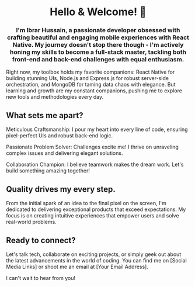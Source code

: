 <h1 align="center">Hello & Welcome! 👋 </h1>
<h3 align="center">
I'm Ibrar Hussain, a passionate developer obsessed with crafting beautiful and engaging mobile experiences with React Native. My journey doesn't stop there though - I'm actively honing my skills to become a full-stack master, tackling both front-end and back-end challenges with equal enthusiasm.</h3>

Right now, my toolbox holds my favorite companions: React Native for building stunning UIs, Node.js and Express.js for robust server-side orchestration, and MongoDB for taming data chaos with elegance. But learning and growth are my constant companions, pushing me to explore new tools and methodologies every day.

## What sets me apart?

Meticulous Craftsmanship: I pour my heart into every line of code, ensuring pixel-perfect UIs and robust back-end logic.

Passionate Problem Solver: Challenges excite me! I thrive on unraveling complex issues and delivering elegant solutions.

Collaboration Champion: I believe teamwork makes the dream work. Let's build something amazing together!

## Quality drives my every step.

From the initial spark of an idea to the final pixel on the screen, I'm dedicated to delivering exceptional products that exceed expectations. My focus is on creating intuitive experiences that empower users and solve real-world problems.

## Ready to connect?

Let's talk tech, collaborate on exciting projects, or simply geek out about the latest advancements in the world of coding. You can find me on [Social Media Links] or shoot me an email at [Your Email Address].

I can't wait to hear from you!
